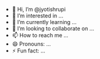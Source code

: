 - 👋 Hi, I’m @jyotishrupi
- 👀 I’m interested in ...
- 🌱 I’m currently learning ...
- 💞️ I’m looking to collaborate on ...
- 📫 How to reach me ...
- 😄 Pronouns: ...
- ⚡ Fun fact: ...

<!---
jyotishrupi/jyotishrupi is a ✨ special ✨ repository because its `README.md` (this file) appears on your GitHub profile.
You can click the Preview link to take a look at your changes.
--->
